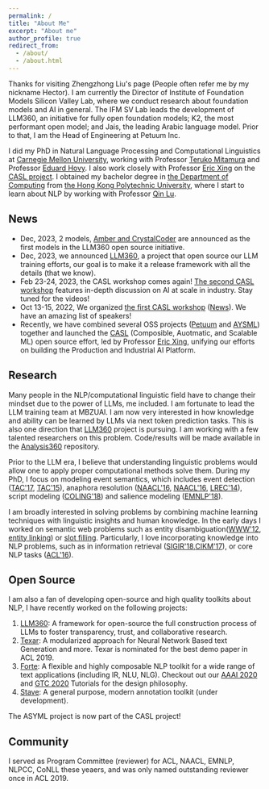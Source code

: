 ```yaml
---
permalink: /
title: "About Me"
excerpt: "About me"
author_profile: true
redirect_from: 
  - /about/
  - /about.html
---
```


Thanks for visiting Zhengzhong Liu's page (People often refer me by my nickname Hector). I am currently the Director of Institute of Foundation Models Silicon Valley Lab, where we conduct research about foundation models and AI in general. The IFM SV Lab leads the development of LLM360, an initiative for fully open foundation models; K2, the most performant open model; and Jais, the leading Arabic language model. Prior to that, I am the Head of Engineering at Petuum Inc.

I did my PhD in Natural Language Processing and Computational Linguistics at [Carnegie Mellon University](https://www.lti.cs.cmu.edu/), working with Professor [Teruko Mitamura](https://www.cs.cmu.edu/~teruko/) and Professor [Eduard Hovy](https://www.cs.cmu.edu/~hovy/). I also work closely with Professor [Eric Xing](http://www.cs.cmu.edu/~epxing/) on the [CASL project](https://casl-project.github.io/). I obtained my bachelor degree in [the Department of Computing](https://www.comp.polyu.edu.hk/) from [the Hong Kong Polytechnic University](https://www.polyu.edu.hk/), where I start to learn about NLP by working with Professor [Qin Lu](https://scholar.google.com/citations?hl=en&user=Dk7iM5sAAAAJ).

News
---
- Dec, 2023, 2 models, [Amber and CrystalCoder](https://huggingface.co/LLM360) are announced as the first models in the LLM360 open source initiative.
- Dec, 2023, we announced [LLM360](https://llm360.ai/), a project that open source our LLM training efforts, our goal is to make it a release framework with all the details (that we know). 
- Feb 23-24, 2023, the CASL workshop comes again! [The second CASL workshop](https://workshop.casl-project.ai/program) features in-depth discussion on AI at scale in industry. Stay tuned for the videos!
- Oct 13-15, 2022, We organized [the first CASL workshop](https://sites.google.com/casl-project.ai/archive-2022-casl-workshop/home?pli=1) ([News](https://mbzuai.ac.ae/news/the-ai-quorum-continues-with-the-first-casl-workshop/)). We have an amazing list of speakers!
- Recently, we have combined several OSS projects ([Petuum](https://github.com/petuum) and [AYSML](https://github.com/asyml)) together and launched the [CASL](https://casl-project.github.io/) (Composible, Auotmatic, and Scalable ML) open source effort, led by Professor [Eric Xing](http://www.cs.cmu.edu/~epxing/), unifying our efforts on building the Production and Industrial AI Platform.

Research
---
Many people in the NLP/computational linguistic field have to change their mindset due to the power of LLMs, me included. I am fortunate to lead the LLM training team at MBZUAI. I am now very interested in how knowledge and ability can be learned by LLMs via next token prediction tasks. This is also one direction that [LLM360](https://www.llm360.ai/paper.pdf) project is pursuing. I am working with a few talented researchers on this problem. Code/results will be made available in the [Analysis360](https://github.com/LLM360/Analysis360) repository. 

Prior to the LLM era, I believe that understanding linguistic problems would allow one to apply proper computational methods solve them. During my PhD, I focus on modeling event semantics, which includes event detection ([TAC'17](https://hunterhector.github.io/publication/2015-11-01-tac2015overview), [TAC'15](https://hunterhector.github.io/publication/2015-11-01-tac2015overview)), anaphora resolution ([NAACL'16](https://hunterhector.github.io/publication/2016-06-16-naacl_2016vpe), [NAACL'16](https://hunterhector.github.io/publication/2016-06-12-naacl2016coref), [LREC'14](https://hunterhector.github.io/publication/2014-05-26-lrec2014coref])), script modeling ([COLING'18](https://hunterhector.github.io/publication/2018-01-13-coling2018sequencing)) and salience modeling ([EMNLP'18](https://hunterhector.github.io/publication/2018-09-03-emnlp2018salience)).

I am broadly interested in solving problems by combining machine learning techniques with linguistic insights and human knowledge. In the early days I worked on semantic web problems such as entity disambiguation([WWW'12](https://hunterhector.github.io/publication/2012-04-16-www2012), [entity linking](https://github.com/hunterhector/dbpedia-spotlight)) or [slot filling](https://hunterhector.github.io/publication/2011-11-14-tac2011). Particularly, I love incorporating knowledge into NLP problems, such as in information retrieval ([SIGIR'18](https://hunterhector.github.io/publication/2018-03-03-sigir2018rank_salience),[CIKM'17](https://hunterhector.github.io/publication/2017-11-07-cikm2017joint)), or core NLP tasks ([ACL'16](https://hunterhector.github.io/publication/2016-08-07-acl_2016logic)).

Open Source 
---
I am also a fan of developing open-source and high quality toolkits about NLP, I have recently worked on the following projects:
  1. [LLM360](https://www.llm360.ai/): A framework for open-source the full construction process of LLMs to foster transparency, trust, and collaborative research.
  1. [Texar](https://asyml.io/): A modularized approach for Neural Network Based text Generation and more. Texar is nominated for the best demo paper in ACL 2019.
  1. [Forte](https://github.com/asyml/forte): A flexible and highly composable NLP toolkit for a wide range of text applications (including IR, NLU, NLG). Checkout out our [AAAI 2020](https://asyml.github.io/aaai_tutorial/) and [GTC 2020](https://developer.nvidia.com/gtc/2020/video/s21560-vid) Tutorials for the design philosophy.
  1. [Stave](https://github.com/asyml/stave): A general purpose, modern annotation toolkit (under development).

The ASYML project is now part of the CASL project!

Community
---
I served as Program Committee (reviewer) for ACL, NAACL, EMNLP, NLPCC, CoNLL these yeaers, and was only named outstanding reviewer once in ACL  2019.

